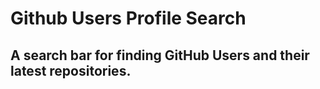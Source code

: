 # Github Users Profile Search

## A search bar for finding GitHub Users and their latest repositories.